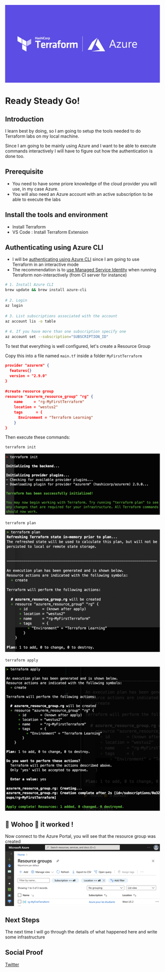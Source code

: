![placeholder image](cover.png)

# Ready Steady Go!

## Introduction

I learn best by doing, so I am going to setup the tools needed to do Terraform labs on my local machine.

Since I am going to be mainly using Azure and I want to be able to execute commands interactively I will have to figure out how the authentication is done too.

## Prerequisite

- You need to have some priore knowledge of the cloud provider you will use, in my case Azure.
- You will also need an Azure account with an active subscription to be able to execute the labs

## Install the tools and environment

- Install Terraform
- VS Code : Install Terraform Extension

## Authenticating using Azure CLI

- I will be [authenticating using Azure CLI](https://www.terraform.io/docs/providers/azurerm/guides/azure_cli.html) since I am going to use Terraform in an interactive mode
- The recommendation is to [use Managed Service Identity](https://www.terraform.io/docs/providers/azurerm/guides/managed_service_identity.html) when running Terraform non-interactively (from CI server for instance)

```bash
# 1. Install Azure CLI
brew update && brew install azure-cli

# 2. Login
az login

# 3. List subscriptions associated with the account
az account lis -o table

# 4. If you have more than one subscription specify one
az account set --subscription="SUBSCRIPTION_ID"
```

To test that everything is well configured, let's create a Resource Group

Copy this into a file named `main.tf` inside a folder `MyFirstTerraform`

```json
provider "azurerm" {
  features{}
  version = "2.9.0"
}

#create resource group
resource "azurerm_resource_group" "rg" {
    name     = "rg-MyFirstTerraform"
    location = "westus2"
    tags      = {
      Environment = "Terraform Learning"
    }
}
```

Then execute these commands:

`terraform init`

![terraform init](terraform-init.png)

`terraform plan`

![terraform plan](terraform-plan.png)


`terraform apply`

![terraform plan](terraform-apply.png)

## 🎉 Wohoo 🥳 it worked !

Now connect to the Azure Portal, you will see that the resource group was created
![Resource group on Azure](result.png)


## Next Steps

The next time I will go through the details of what happened here and write some infrastructure

## Social Proof

[Twitter](https://twitter.com/BleuMostafa/status/1290620164640313350)
